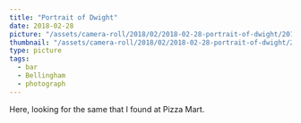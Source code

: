 ```yaml
---
title: "Portrait of Dwight"
date: 2018-02-28
picture: "/assets/camera-roll/2018/02/2018-02-28-portrait-of-dwight/20180228_093359942_iOS.jpg"
thumbnail: "/assets/camera-roll/2018/02/2018-02-28-portrait-of-dwight/20180228_093359942_iOS-thumbnail.jpg"
type: picture
tags:
  - bar
  - Bellingham
  - photograph  
---
```

Here, looking for the same that I found at Pizza Mart.